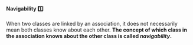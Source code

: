 <link rel="stylesheet" href="{{baseUrl}}/css/textbook.css">

<div class="website-content">

<div id="title">

#### Navigability :one:

</div>

<div id="body">

When two classes are linked by an association, it does not necessarily mean both classes know about each other. **The concept of which class in the association knows about the other class is called _navigability_.**

<panel src="../../../uml/classDiagrams/associations/navigability/full.md#title-and-body" boilerplate header="{{glyphicon_education}} UML → Class Diagrams → Associations → Navigability" expanded />

<p/>

</div>

<div id="extras">

<include src="exercises.md" />

</div>

</div>

